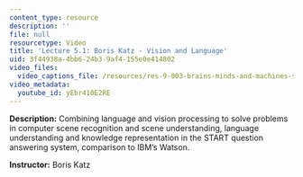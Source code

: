 ```yaml
---
content_type: resource
description: ''
file: null
resourcetype: Video
title: 'Lecture 5.1: Boris Katz - Vision and Language'
uid: 3f44938a-4bb6-24b3-9af4-155e0e414802
video_files:
  video_captions_file: /resources/res-9-003-brains-minds-and-machines-summer-course-summer-2015/unit-5.-vision-and-language/lecture-5.1-boris-katz-vision-and-language/2304740.vtt
video_metadata:
  youtube_id: yEbr410E2RE
---
```


**Description:** Combining language and vision processing to solve problems in computer scene recognition and scene understanding, language understanding and knowledge representation in the START question answering system, comparison to IBM’s Watson.

**Instructor:** Boris Katz